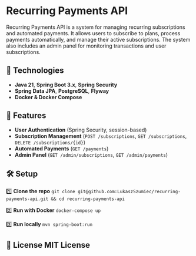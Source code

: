 # Recurring Payments API 
Recurring Payments API is a system for managing recurring subscriptions and automated payments. 
It allows users to subscribe to plans, process payments automatically, and manage their active subscriptions. 
The system also includes an admin panel for monitoring transactions and user subscriptions. 
## 🚀 Technologies 
- **Java 21**, **Spring Boot 3.x**, **Spring Security** 
- **Spring Data JPA**, **PostgreSQL**, **Flyway** 
- **Docker & Docker Compose** 
## 📌 Features 
- **User Authentication** (Spring Security, session-based) 
- **Subscription Management** (`POST /subscriptions`, `GET /subscriptions`, `DELETE /subscriptions/{id}`) 
- **Automated Payments** (`GET /payments`) 
- **Admin Panel** (`GET /admin/subscriptions`, `GET /admin/payments`) 
## 🛠️ Setup 

1️⃣ **Clone the repo** 
``` git clone git@github.com:LukaszSzumiec/recurring-payments-api.git && cd recurring-payments-api ``` 

2️⃣ **Run with Docker** 
``` docker-compose up ``` 

3️⃣ **Run locally** 
``` mvn spring-boot:run ``` 

## 📜 License MIT License
